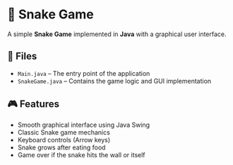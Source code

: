 # 🐍 Snake Game

A simple **Snake Game** implemented in **Java** with a graphical user interface.

## 📁 Files

- `Main.java` – The entry point of the application
- `SnakeGame.java` – Contains the game logic and GUI implementation

## 🎮 Features

- Smooth graphical interface using Java Swing
- Classic Snake game mechanics
- Keyboard controls (Arrow keys)
- Snake grows after eating food
- Game over if the snake hits the wall or itself
